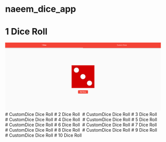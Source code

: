 # naeem_dice_app
# 1 Dice Roll
<img src="https://github.com/naeem92/MobileApplication/blob/main/naeem_dice_app/Screenshort/Dice1.PNG">
# CustomDice Dice Roll
# 2 Dice Roll
<img src="">
# CustomDice Dice Roll
# 3 Dice Roll
<img src="">
# CustomDice Dice Roll
# 4 Dice Roll
<img src="">
# CustomDice Dice Roll
# 5 Dice Roll
<img src="">
# CustomDice Dice Roll
# 6 Dice Roll
<img src="">
# CustomDice Dice Roll
# 7 Dice Roll
<img src="">
# CustomDice Dice Roll
# 8 Dice Roll
<img src="">
# CustomDice Dice Roll
# 9 Dice Roll
<img src="">
# CustomDice Dice Roll
# 10 Dice Roll
<img src="">
